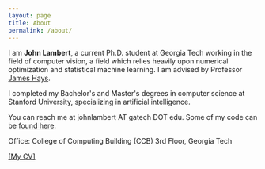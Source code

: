 ```yaml
---
layout: page
title: About
permalink: /about/
---
```


I am **John Lambert**, a current Ph.D. student at Georgia Tech working in the field of computer vision, a field which relies heavily upon numerical optimization and statistical machine learning.  I am advised by Professor [James Hays](https://www.cc.gatech.edu/~hays/).

I completed my Bachelor's and Master's degrees in computer science at Stanford University, specializing in artificial intelligence.

You can reach me at johnlambert AT gatech DOT edu. Some of my code can be [found here](http://github.com/johnwlambert/).

Office: College of Computing Building (CCB) 3rd Floor, Georgia Tech

 [[My CV]](/assets/cv.pdf)
